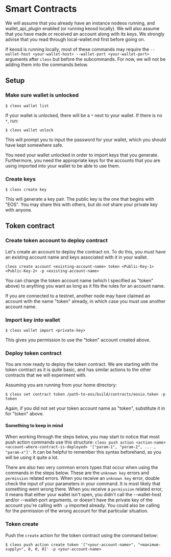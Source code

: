 # Smart Contracts

We will assume that you already have an instance nodeos running, and wallet_api_plugin enabled (or running keosd locally). We will also assume that you have made or received an account along with its keys. We strongly advise that you read through local-wallet.md first before going on.

If keosd is running locally, most of these commands may require the `--wallet-host <your-wallet-host> --wallet-port <your-wallet-port>` arguments after `cleos` but before the subcommands. For now, we will not be adding them into the commands below.

## Setup

### Make sure wallet is unlocked

`$ cleos wallet list`

If your wallet is unlocked, there will be a `*` next to your wallet. If there is no `*`, run:

`$ cleos wallet unlock`

This will prompt you to input the password for your wallet, which you should have kept somewhere safe.

You need your wallet unlocked in order to import keys that you generate. Furthermore, you need the appropriate keys for the accounts that you are using imported into your wallet to be able to use them.

### Create keys

`$ cleos create key`

This will generate a key pair. The public key is the one that begins with "EOS". You may share this with others, but do *not* share your private key with anyone.

## Token contract

### Create token account to deploy contract

Let's create an account to deploy the contract on. To do this, you must have an existing account name and keys associated with it in your wallet.

`cleos create account <existing-account-name> token <Public-Key-1> <Public-Key-2> -p <existing-account-name>`

You can change the token account name (which I specified as "token" above) to anything you want as long as it fits the rules for an account name. 

If you are connected to a testnet, another node may have claimed an account with the name "token" already, in which case you must use another account name.

### Import key into wallet

`$ cleos wallet import <private-key>`

This gives you permission to use the "token" account created above.

### Deploy token contract

You are now ready to deploy the token contract. We are starting with the token contract as it is quite basic, and has similar actions to the other contracts that we will experiment with. 

Assuming you are running from your home directory:

`$ cleos set contract token /path-to-eos/build/contracts/eosio.token -p token`

Again, if you did not set your token account name as "token", substitute it in for "token" above.

#### Something to keep in mind

When working through the steps below, you may start to notice that most push action commands use this structure: `cleos push action <action-name> <account-where-contract-is-deployed> '["param-1", "param-2", ... , "param-x"]'`. It can be helpful to remember this syntax beforehand, as you will be using it quite a lot.

There are also two very common errors types that occur when using the commands in the steps below. These are the `unknown key` errors and `permission` related errors. When you receive an `unknown key` error, double check the input of your parameters in your command. It is most likely that something went wrong there. When you receive a `permission` related error, it means that either your wallet isn't open, you didn't call the --wallet-host and/or --wallet-port arguments, or doesn't have the private key of the account you're calling with `-p` imported already. You could also be calling for the permission of the wrong account for that particular situation.

### Token create

Push the `create` action for the token contract using the command below:

`$ cleos push action create token '["<your-account-name>", "<maximum-supply>", 0, 0, 0]' -p <your-account-name>`
